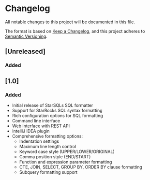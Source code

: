 # Changelog

All notable changes to this project will be documented in this file.

The format is based on [Keep a Changelog](https://keepachangelog.com/en/1.0.0/),
and this project adheres to [Semantic Versioning](https://semver.org/spec/v2.0.0.html).

## [Unreleased]
### Added

## [1.0]
### Added
- Initial release of StarSQLs SQL formatter
- Support for StarRocks SQL syntax formatting
- Rich configuration options for SQL formatting
- Command line interface
- Web interface with REST API
- IntelliJ IDEA plugin
- Comprehensive formatting options:
  - Indentation settings
  - Maximum line length control
  - Keyword case style (UPPER/LOWER/ORIGINAL)
  - Comma position style (END/START)
  - Function and expression parameter formatting
  - CTE, JOIN, SELECT, GROUP BY, ORDER BY clause formatting
  - Subquery formatting support
